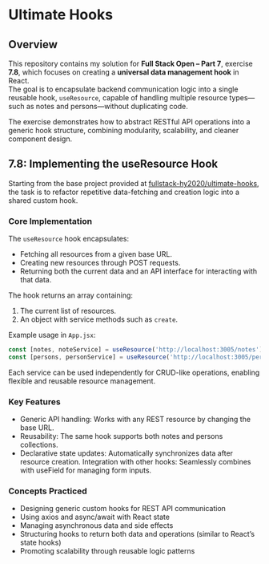 # Ultimate Hooks  

## Overview  

This repository contains my solution for **Full Stack Open – Part 7**, exercise **7.8**, which focuses on creating a **universal data management hook** in React.  
The goal is to encapsulate backend communication logic into a single reusable hook, `useResource`, capable of handling multiple resource types—such as notes and persons—without duplicating code.  

The exercise demonstrates how to abstract RESTful API operations into a generic hook structure, combining modularity, scalability, and cleaner component design.  

## 7.8: Implementing the useResource Hook  

Starting from the base project provided at [fullstack-hy2020/ultimate-hooks](https://github.com/fullstack-hy2020/ultimate-hooks), the task is to refactor repetitive data-fetching and creation logic into a shared custom hook.  

### Core Implementation  

The `useResource` hook encapsulates:  

- Fetching all resources from a given base URL.  
- Creating new resources through POST requests.  
- Returning both the current data and an API interface for interacting with that data.  

The hook returns an array containing:

1. The current list of resources.
2. An object with service methods such as `create`.  

Example usage in `App.jsx`:  

```javascript
const [notes, noteService] = useResource('http://localhost:3005/notes')
const [persons, personService] = useResource('http://localhost:3005/persons')
```

Each service can be used independently for CRUD-like operations, enabling flexible and reusable resource management.

### Key Features

- Generic API handling: Works with any REST resource by changing the base URL.
- Reusability: The same hook supports both notes and persons collections.
- Declarative state updates: Automatically synchronizes data after resource creation.
Integration with other hooks: Seamlessly combines with useField for managing form inputs.

### Concepts Practiced

- Designing generic custom hooks for REST API communication
- Using axios and async/await with React state
- Managing asynchronous data and side effects
- Structuring hooks to return both data and operations (similar to React’s state hooks)
- Promoting scalability through reusable logic patterns